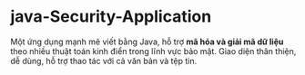 # java-Security-Application
Một ứng dụng mạnh mẽ viết bằng Java, hỗ trợ **mã hóa và giải mã dữ liệu** theo nhiều thuật toán kinh điển trong lĩnh vực bảo mật. Giao diện thân thiện, dễ dùng, hỗ trợ thao tác với cả văn bản và tệp tin.
